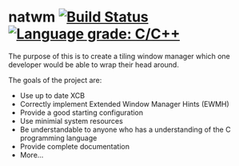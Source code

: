 # natwm [![Build Status](https://travis-ci.com/cfrank/natwm.svg?branch=dev)](https://travis-ci.com/cfrank/natwm) [![Language grade: C/C++](https://img.shields.io/lgtm/grade/cpp/g/cfrank/natwm.svg?logo=lgtm&logoWidth=18)](https://lgtm.com/projects/g/cfrank/natwm/context:cpp)
The purpose of this is to create a tiling window manager which one developer would be able to wrap their head around. 

The goals of the project are:

- Use up to date XCB
- Correctly implement Extended Window Manager Hints (EWMH)
- Provide a good starting configuration
- Use minimial system resources
- Be understandable to anyone who has a understanding of the C programming language
- Provide complete documentation
- More...
